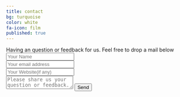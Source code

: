 ```yaml
---
title: contact
bg: turquoise
color: white
fa-icon: film
published: true
---
```



<div id="divform">
  Having an question or feedback for us. Feel free to drop a mail below
<!--
  <form id="form" class="topBefore" action="https://formspree.io/pady92@gmail.com" method="POST">
            <input id="name" type="text" placeholder="Your Name" name="sendername">
            <input id="email" type="text" placeholder="Your email address" name="email">
            <input id="website" type="text" placeholder="Your Website(if any)" name="website">
            <textarea id="message" type="text" placeholder="Please share us your question or feedback." name="message"></textarea>
            <input id="submit" type="submit" value="Send">
  </form>
-->  

  <form id="form" class="topBefore" action="https://formspree.io/pady92@gmail.com" method="POST">
            <div class="form-group form-username">
                <input id="name" type="text" placeholder="Your Name" name="sendername">
                <i class="glyphicon glyphicon-user"></i>
            </div>
			<div class="form-group form-email">
                <input id="email" type="text" placeholder="Your email address" name="email">
                <i class="glyphicon glyphicon-user form-email"></i>
            </div>
			<div class="form-group form-username">
                <input id="website" type="text" placeholder="Your Website(if any)" name="website">
                <i class="glyphicon glyphicon-registration-mark form-website"></i>
            </div>
            <textarea id="message" type="text" placeholder="Please share us your question or feedback." name="message"></textarea>
            <input id="submit" type="submit" value="Send">
  </form>

</div>


<link rel="stylesheet" href="form.css">
